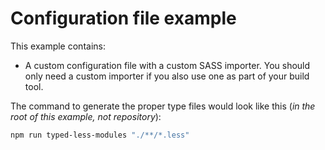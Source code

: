 # Configuration file example

This example contains:

- A custom configuration file with a custom SASS importer. You should only need a custom importer if you also use one as part of your build tool.

The command to generate the proper type files would look like this (_in the root of this example, not repository_):

```bash
npm run typed-less-modules "./**/*.less"
```
